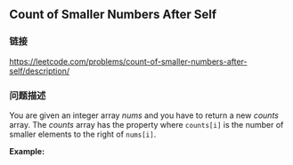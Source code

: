 ## Count of Smaller Numbers After Self  
### 链接  
https://leetcode.com/problems/count-of-smaller-numbers-after-self/description/  
### 问题描述
You are given an integer array *nums* and you have to return a new *counts* array. The *counts* array has the property where `counts[i]` is the number of smaller elements to the right of `nums[i]`.

**Example:**
